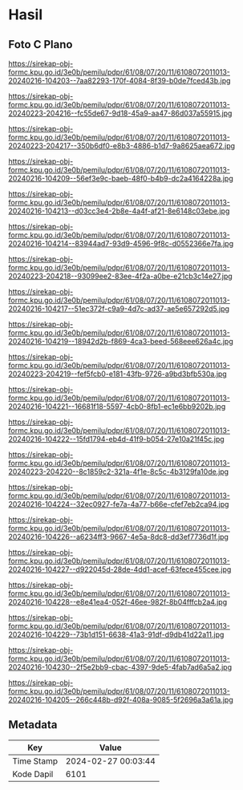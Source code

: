 # Hasil

## Foto C Plano

https://sirekap-obj-formc.kpu.go.id/3e0b/pemilu/pdpr/61/08/07/20/11/6108072011013-20240216-104203--7aa82293-170f-4084-8f39-b0de7fced43b.jpg

https://sirekap-obj-formc.kpu.go.id/3e0b/pemilu/pdpr/61/08/07/20/11/6108072011013-20240223-204216--fc55de67-9d18-45a9-aa47-86d037a55915.jpg

https://sirekap-obj-formc.kpu.go.id/3e0b/pemilu/pdpr/61/08/07/20/11/6108072011013-20240223-204217--350b6df0-e8b3-4886-b1d7-9a8625aea672.jpg

https://sirekap-obj-formc.kpu.go.id/3e0b/pemilu/pdpr/61/08/07/20/11/6108072011013-20240216-104209--56ef3e9c-baeb-48f0-b4b9-dc2a4164228a.jpg

https://sirekap-obj-formc.kpu.go.id/3e0b/pemilu/pdpr/61/08/07/20/11/6108072011013-20240216-104213--d03cc3e4-2b8e-4a4f-af21-8e6148c03ebe.jpg

https://sirekap-obj-formc.kpu.go.id/3e0b/pemilu/pdpr/61/08/07/20/11/6108072011013-20240216-104214--83944ad7-93d9-4596-9f8c-d0552366e7fa.jpg

https://sirekap-obj-formc.kpu.go.id/3e0b/pemilu/pdpr/61/08/07/20/11/6108072011013-20240223-204218--93099ee2-83ee-4f2a-a0be-e21cb3c14e27.jpg

https://sirekap-obj-formc.kpu.go.id/3e0b/pemilu/pdpr/61/08/07/20/11/6108072011013-20240216-104217--51ec372f-c9a9-4d7c-ad37-ae5e657292d5.jpg

https://sirekap-obj-formc.kpu.go.id/3e0b/pemilu/pdpr/61/08/07/20/11/6108072011013-20240216-104219--18942d2b-f869-4ca3-beed-568eee626a4c.jpg

https://sirekap-obj-formc.kpu.go.id/3e0b/pemilu/pdpr/61/08/07/20/11/6108072011013-20240223-204219--fef5fcb0-e181-43fb-9726-a9bd3bfb530a.jpg

https://sirekap-obj-formc.kpu.go.id/3e0b/pemilu/pdpr/61/08/07/20/11/6108072011013-20240216-104221--16681f18-5597-4cb0-8fb1-ec1e6bb9202b.jpg

https://sirekap-obj-formc.kpu.go.id/3e0b/pemilu/pdpr/61/08/07/20/11/6108072011013-20240216-104222--15fd1794-eb4d-41f9-b054-27e10a21f45c.jpg

https://sirekap-obj-formc.kpu.go.id/3e0b/pemilu/pdpr/61/08/07/20/11/6108072011013-20240223-204220--8c1859c2-321a-4f1e-8c5c-4b3129fa10de.jpg

https://sirekap-obj-formc.kpu.go.id/3e0b/pemilu/pdpr/61/08/07/20/11/6108072011013-20240216-104224--32ec0927-fe7a-4a77-b66e-cfef7eb2ca94.jpg

https://sirekap-obj-formc.kpu.go.id/3e0b/pemilu/pdpr/61/08/07/20/11/6108072011013-20240216-104226--a6234ff3-9667-4e5a-8dc8-dd3ef7736d1f.jpg

https://sirekap-obj-formc.kpu.go.id/3e0b/pemilu/pdpr/61/08/07/20/11/6108072011013-20240216-104227--d922045d-28de-4dd1-acef-63fece455cee.jpg

https://sirekap-obj-formc.kpu.go.id/3e0b/pemilu/pdpr/61/08/07/20/11/6108072011013-20240216-104228--e8e41ea4-052f-46ee-982f-8b04fffcb2a4.jpg

https://sirekap-obj-formc.kpu.go.id/3e0b/pemilu/pdpr/61/08/07/20/11/6108072011013-20240216-104229--73b1d151-6638-41a3-91df-d9db41d22a11.jpg

https://sirekap-obj-formc.kpu.go.id/3e0b/pemilu/pdpr/61/08/07/20/11/6108072011013-20240216-104230--2f5e2bb9-cbac-4397-9de5-4fab7ad6a5a2.jpg

https://sirekap-obj-formc.kpu.go.id/3e0b/pemilu/pdpr/61/08/07/20/11/6108072011013-20240216-104205--266c448b-d92f-408a-9085-5f2696a3a61a.jpg


## Metadata

| Key        | Value               |
| ---------- | ------------------- |
| Time Stamp | 2024-02-27 00:03:44 |
| Kode Dapil | 6101                |



